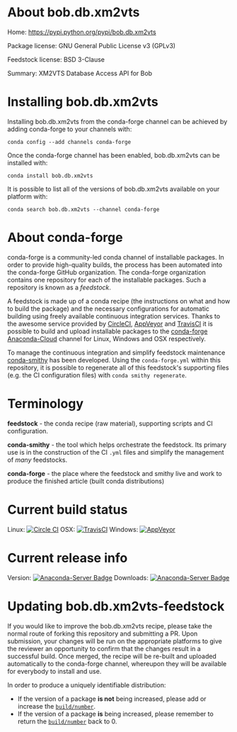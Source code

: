 About bob.db.xm2vts
===================

Home: https://pypi.python.org/pypi/bob.db.xm2vts

Package license: GNU General Public License v3 (GPLv3)

Feedstock license: BSD 3-Clause

Summary: XM2VTS Database Access API for Bob



Installing bob.db.xm2vts
========================

Installing bob.db.xm2vts from the conda-forge channel can be achieved by adding conda-forge to your channels with:

```
conda config --add channels conda-forge
```

Once the conda-forge channel has been enabled, bob.db.xm2vts can be installed with:

```
conda install bob.db.xm2vts
```

It is possible to list all of the versions of bob.db.xm2vts available on your platform with:

```
conda search bob.db.xm2vts --channel conda-forge
```


About conda-forge
=================

conda-forge is a community-led conda channel of installable packages.
In order to provide high-quality builds, the process has been automated into the
conda-forge GitHub organization. The conda-forge organization contains one repository 
for each of the installable packages. Such a repository is known as a *feedstock*.

A feedstock is made up of a conda recipe (the instructions on what and how to build
the package) and the necessary configurations for automatic building using freely
available continuous integration services. Thanks to the awesome service provided by
[CircleCI](https://circleci.com/), [AppVeyor](http://www.appveyor.com/)
and [TravisCI](https://travis-ci.org/) it is possible to build and upload installable
packages to the [conda-forge](https://anaconda.org/conda-forge)
[Anaconda-Cloud](http://docs.anaconda.org/) channel for Linux, Windows and OSX respectively.

To manage the continuous integration and simplify feedstock maintenance
[conda-smithy](http://github.com/conda-forge/conda-smithy) has been developed.
Using the ``conda-forge.yml`` within this repository, it is possible to regenerate all of
this feedstock's supporting files (e.g. the CI configuration files) with ``conda smithy regenerate``.


Terminology
===========

**feedstock** - the conda recipe (raw material), supporting scripts and CI configuration.

**conda-smithy** - the tool which helps orchestrate the feedstock.
                   Its primary use is in the construction of the CI ``.yml`` files
                   and simplify the management of *many* feedstocks.

**conda-forge** - the place where the feedstock and smithy live and work to
                  produce the finished article (built conda distributions)

Current build status
====================
Linux: [![Circle CI](https://circleci.com/gh/conda-forge/bob.db.xm2vts-feedstock.svg?style=svg)](https://circleci.com/gh/conda-forge/bob.db.xm2vts-feedstock)
OSX: [![TravisCI](https://travis-ci.org/conda-forge/bob.db.xm2vts-feedstock.svg?branch=master)](https://travis-ci.org/conda-forge/bob.db.xm2vts-feedstock) 
Windows: [![AppVeyor](https://ci.appveyor.com/api/projects/status/github/conda-forge/bob.db.xm2vts-feedstock?svg=True)](https://ci.appveyor.com/project/conda-forge/bob.db.xm2vts-feedstock/branch/master)

Current release info
====================
Version: [![Anaconda-Server Badge](https://anaconda.org/conda-forge/bob.db.xm2vts/badges/version.svg)](https://anaconda.org/conda-forge/bob.db.xm2vts)
Downloads: [![Anaconda-Server Badge](https://anaconda.org/conda-forge/bob.db.xm2vts/badges/downloads.svg)](https://anaconda.org/conda-forge/bob.db.xm2vts)


Updating bob.db.xm2vts-feedstock
================================

If you would like to improve the bob.db.xm2vts recipe, please take the normal
route of forking this repository and submitting a PR. Upon submission, your changes will
be run on the appropriate platforms to give the reviewer an opportunity to confirm that the
changes result in a successful build. Once merged, the recipe will be re-built and uploaded
automatically to the conda-forge channel, whereupon they will be available for everybody to
install and use.

In order to produce a uniquely identifiable distribution:
 * If the version of a package **is not** being increased, please add or increase
   the [``build/number``](http://conda.pydata.org/docs/building/meta-yaml.html#build-number-and-string). 
 * If the version of a package **is** being increased, please remember to return
   the [``build/number``](http://conda.pydata.org/docs/building/meta-yaml.html#build-number-and-string)
   back to 0.
